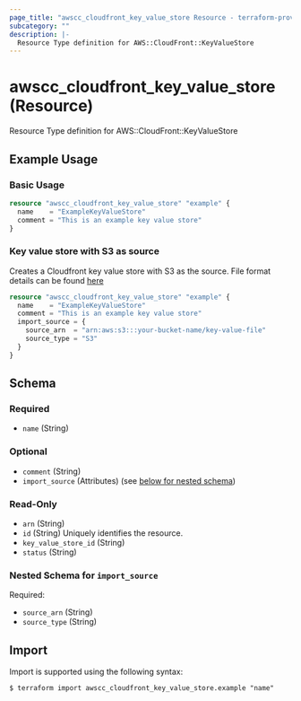 ```yaml
---
page_title: "awscc_cloudfront_key_value_store Resource - terraform-provider-awscc"
subcategory: ""
description: |-
  Resource Type definition for AWS::CloudFront::KeyValueStore
---
```


# awscc_cloudfront_key_value_store (Resource)

Resource Type definition for AWS::CloudFront::KeyValueStore

## Example Usage

### Basic Usage

```terraform
resource "awscc_cloudfront_key_value_store" "example" {
  name    = "ExampleKeyValueStore"
  comment = "This is an example key value store"
}
```

### Key value store with S3 as source

Creates a Cloudfront key value store with S3 as the source. File format details can be found [here](https://docs.aws.amazon.com/AmazonCloudFront/latest/DeveloperGuide/kvs-with-functions-create-s3-kvp.html)

```terraform
resource "awscc_cloudfront_key_value_store" "example" {
  name    = "ExampleKeyValueStore"
  comment = "This is an example key value store"
  import_source = {
    source_arn  = "arn:aws:s3:::your-bucket-name/key-value-file"
    source_type = "S3"
  }
}
```

<!-- schema generated by tfplugindocs -->
## Schema

### Required

- `name` (String)

### Optional

- `comment` (String)
- `import_source` (Attributes) (see [below for nested schema](#nestedatt--import_source))

### Read-Only

- `arn` (String)
- `id` (String) Uniquely identifies the resource.
- `key_value_store_id` (String)
- `status` (String)

<a id="nestedatt--import_source"></a>
### Nested Schema for `import_source`

Required:

- `source_arn` (String)
- `source_type` (String)

## Import

Import is supported using the following syntax:

```shell
$ terraform import awscc_cloudfront_key_value_store.example "name"
```